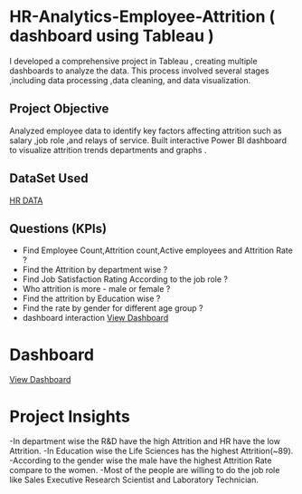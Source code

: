 # HR-Analytics-Employee-Attrition  ( dashboard using Tableau )
I developed a comprehensive project in Tableau , creating multiple dashboards  to analyze the data. This process involved several stages ,including data processing ,data cleaning, and data visualization.
## Project Objective

Analyzed employee data to identify key factors affecting attrition such as salary ,job role ,and relays of service. Built interactive Power BI dashboard to visualize attrition trends departments and graphs .


## DataSet Used

<a href="https://github.com/vinay-techy2003/HR-Analytics-Employee-Attrition-dashboard-using-Tableau-/blob/main/HR%20Data.xlsx">HR DATA</a>
## Questions (KPIs)

- Find Employee Count,Attrition count,Active employees and Attrition Rate ?
- Find the Attrition by department wise ?
- Find Job Satisfaction Rating According to the job role ?
- Who attrition is more - male or female ?
- Find the attrition by Education wise ?
- Find the rate by gender for different age group ?
- dashboard interaction <a href="https://github.com/vinay-techy2003/HR-Analytics-Employee-Attrition-dashboard-using-Tableau-/blob/main/Screenshot%202025-10-03%20164355.png">View Dashboard</a>

# Dashboard
<a href="https://github.com/vinay-techy2003/HR-Analytics-Employee-Attrition-dashboard-using-Tableau-/blob/main/Screenshot%202025-10-03%20164355.png">View Dashboard</a>

# Project Insights

-In department wise the R&D have the high Attrition and HR have the low Attrition.
-In Education wise the Life Sciences has the highest Attrition(~89).
-According to the gender wise the male have the highest Attrition Rate compare to the women.
-Most of the people are willing to do the job role like Sales Executive Research Scientist and Laboratory Technician.
